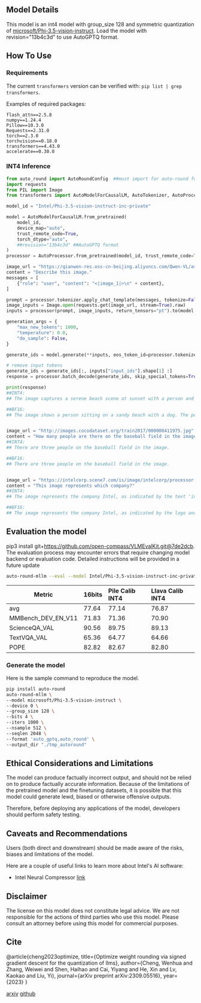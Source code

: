
## Model Details

This model is an int4 model with group_size 128 and symmetric quantization of [microsoft/Phi-3.5-vision-instruct](https://huggingface.co/microsoft/Phi-3.5-vision-instruct). Load the model with revision="13b4c3d" to use AutoGPTQ format.
## How To Use


### Requirements

The current `transformers` version can be verified with: `pip list | grep transformers`.

Examples of required packages:
```
flash_attn==2.5.8
numpy==1.24.4
Pillow==10.3.0
Requests==2.31.0
torch==2.3.0
torchvision==0.18.0
transformers==4.43.0
accelerate==0.30.0
```


### INT4 Inference
```python
from auto_round import AutoRoundConfig  ##must import for auto-round format
import requests
from PIL import Image
from transformers import AutoModelForCausalLM, AutoTokenizer, AutoProcessor

model_id = "Intel/Phi-3.5-vision-instruct-inc-private"

model = AutoModelForCausalLM.from_pretrained(
    model_id,
    device_map="auto",
    trust_remote_code=True,
    torch_dtype="auto",
    ##revision="13b4c3d" ##AutoGPTQ format
)
processor = AutoProcessor.from_pretrained(model_id, trust_remote_code=True, num_crops=4)

image_url = "https://qianwen-res.oss-cn-beijing.aliyuncs.com/Qwen-VL/assets/demo.jpeg"
content = "Describe this image."
messages = [
    {"role": "user", "content": "<|image_1|>\n" + content},
]

prompt = processor.tokenizer.apply_chat_template(messages, tokenize=False, add_generation_prompt=True)
image_inputs = Image.open(requests.get(image_url, stream=True).raw)
inputs = processor(prompt, image_inputs, return_tensors="pt").to(model.device)

generation_args = {
    "max_new_tokens": 1000,
    "temperature": 0.0,
    "do_sample": False,
}

generate_ids = model.generate(**inputs, eos_token_id=processor.tokenizer.eos_token_id, **generation_args)

# remove input tokens
generate_ids = generate_ids[:, inputs["input_ids"].shape[1] :]
response = processor.batch_decode(generate_ids, skip_special_tokens=True, clean_up_tokenization_spaces=False)[0]

print(response)
##INT4:
## The image captures a serene beach scene at sunset with a person and a dog. The person is seated on the sand, reading a book, while the dog, wearing a harness, sits attentively beside them. The sun is low on the horizon, casting a warm glow and long shadows on the sand. The ocean is calm, and the sky is clear, suggesting a peaceful end to the day.

##BF16:
## The image shows a person sitting on a sandy beach with a dog. The person is wearing a plaid shirt and is holding a book, while the dog is sitting next to them, looking at the book. The beach is near the ocean, and the sun is low in the sky, suggesting it is either sunrise or sunset. The sky is clear, and the overall atmosphere is calm and serene.


image_url = "http://images.cocodataset.org/train2017/000000411975.jpg"
content = "How many people are there on the baseball field in the image?"
##INT4:
## There are three people on the baseball field in the image.

##BF16:
## There are three people on the baseball field in the image.


image_url = "https://intelcorp.scene7.com/is/image/intelcorp/processor-overview-framed-badge:1920-1080?wid=480&hei=270"
content = "This image represents which company?"
##INT4:
## The image represents the company Intel, as indicated by the text 'intel INSIDE'.

##BF16:
## The image represents the company Intel, as indicated by the logo and the text 'INSIDE'.
```


## Evaluation the model
pip3 install git+https://github.com/open-compass/VLMEvalKit.git@7de2dcb. The evaluation process may encounter errors that require changing model backend or evaluation code. Detailed instructions will be provided in a future update
```bash
auto-round-mllm --eval --model Intel/Phi-3.5-vision-instruct-inc-private --tasks MMBench_DEV_EN_V11,ScienceQA_VAL,TextVQA_VAL,POPE --output_dir "./eval_result"
```
|Metric             |16bits|Pile Calib INT4  | Llava Calib INT4  |
|-------------------|:------|:------|:------|
|avg                |77.64 |77.14 |76.87|
|MMBench_DEV_EN_V11 |71.83 |71.36 |70.90|
|ScienceQA_VAL      |90.56 |89.75 |89.13|
|TextVQA_VAL        |65.36 |64.77 |64.66|
|POPE               |82.82 |82.67 |82.80|

### Generate the model
Here is the sample command to reproduce the model.
```bash
pip install auto-round
auto-round-mllm \
--model microsoft/Phi-3.5-vision-instruct \
--device 0 \
--group_size 128 \
--bits 4 \
--iters 1000 \
--nsample 512 \
--seqlen 2048 \
--format 'auto_gptq,auto_round' \
--output_dir "./tmp_autoround"
```

## Ethical Considerations and Limitations

The model can produce factually incorrect output, and should not be relied on to produce factually accurate information. Because of the limitations of the pretrained model and the finetuning datasets, it is possible that this model could generate lewd, biased or otherwise offensive outputs.

Therefore, before deploying any applications of the model, developers should perform safety testing.

## Caveats and Recommendations

Users (both direct and downstream) should be made aware of the risks, biases and limitations of the model.

Here are a couple of useful links to learn more about Intel's AI software:

- Intel Neural Compressor [link](https://github.com/intel/neural-compressor)

## Disclaimer

The license on this model does not constitute legal advice. We are not responsible for the actions of third parties who use this model. Please consult an attorney before using this model for commercial purposes.

## Cite

@article{cheng2023optimize, title={Optimize weight rounding via signed gradient descent for the quantization of llms}, author={Cheng, Wenhua and Zhang, Weiwei and Shen, Haihao and Cai, Yiyang and He, Xin and Lv, Kaokao and Liu, Yi}, journal={arXiv preprint arXiv:2309.05516}, year={2023} }

[arxiv](https://arxiv.org/abs/2309.05516) [github](https://github.com/intel/auto-round)
